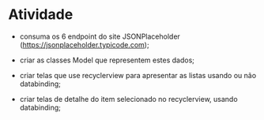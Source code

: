 # Atividade

- consuma os 6 endpoint do site JSONPlaceholder (https://jsonplaceholder.typicode.com);

- criar as classes Model que representem estes dados;

- criar telas que use recyclerview para apresentar as listas usando ou não databinding;

- criar telas de detalhe do item selecionado no recyclerview, usando databinding;

